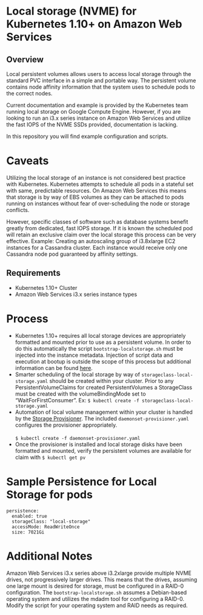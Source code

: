 # Local storage (NVME) for Kubernetes 1.10+ on Amazon Web Services

## Overview

Local persistent volumes allows users to access local storage through the standard PVC interface in a simple and portable way. The persistent volume contains node affinity information that the system uses to schedule pods to the correct nodes.

Current documentation and example is provided by the Kubernetes team running local storage on Google Compute Engine. However, if you are looking to run an i3.x series instance on Amazon Web Services and utilize the fast IOPS of the NVME SSDs provided, documentation is lacking.

In this repository you will find example configuration and scripts.

# Caveats

Utilizing the local storage of an instance is not considered best practice with Kubernetes. Kubernetes attempts to schedule all pods in a stateful set with same, predictable resources. On Amazon Web Services this means that storage is by way of EBS volumes as they can be attached to pods running on instances without fear of over-scheduling the node or storage conflicts.

However, specific classes of software such as database systems benefit greatly from dedicated, fast IOPS storage. If it is known the scheduled pod will retain an exclusive claim over the local storage this process can be very effective. Example: Creating an autoscaling group of i3.8xlarge EC2 instances for a Cassandra cluster. Each instance would receive only one Cassandra node pod guaranteed by affinity settings.

## Requirements

- Kubernetes 1.10+ Cluster
- Amazon Web Services i3.x series instance types

# Process

- Kubernetes 1.10+ requires all local storage devices are appropriately formatted and mounted prior to use as a persistent volume. In order to do this automatically the script `bootstrap-localstorage.sh` must be injected into the instance metadata. Injection of script data and execution at bootup is outside the scope of this process but additional information can be found [here](https://docs.aws.amazon.com/AWSEC2/latest/UserGuide/ec2-instance-metadata.html).
- Smarter scheduling of the local storage by way of `storageclass-local-storage.yaml` should be created within your cluster. Prior to any PersistentVolumeClaims for created PersistentVolumes a StorageClass must be created with the volumeBindingMode set to “WaitForFirstConsumer”. Ex: `$ kubectl create -f storageclass-local-storage.yaml`
- Automation of local volume management within your cluster is handled by the [Storage Provisioner](https://github.com/kubernetes-incubator/external-storage/tree/master/local-volume). The included `daemonset-provisioner.yaml` configures the provisioner appropriately.<br /><br /> `$ kubectl create -f daemonset-provisioner.yaml`
- Once the provisioner is installed and local storage disks have been formatted and mounted, verify the persistent volumes are available for claim with `$ kubectl get pv`

# Sample Persistence for Local Storage for pods

```
persistence:
  enabled: true
  storageClass: "local-storage"
  accessMode: ReadWriteOnce
  size: 7021Gi
```

# Additional Notes

Amazon Web Services i3.x series above i3.2xlarge provide multiple NVME drives, not progressively larger drives. This means that the drives, assuming one large mount is desired for storage, must be configured in a RAID-0 configuration. The `bootstrap-localstorage.sh` assumes a Debian-based operating system and utilizes the mdadm tool for configuring a RAID-0. Modify the script for your operating system and RAID needs as required.
